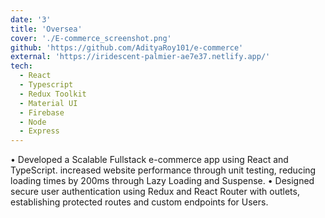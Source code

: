 ```yaml
---
date: '3'
title: 'Oversea'
cover: './E-commerce_screenshot.png'
github: 'https://github.com/AdityaRoy101/e-commerce'
external: 'https://iridescent-palmier-ae7e37.netlify.app/'
tech:
  - React
  - Typescript
  - Redux Toolkit
  - Material UI
  - Firebase
  - Node
  - Express
---
```


• Developed a Scalable Fullstack e-commerce app using React and TypeScript. increased website performance
through unit testing, reducing loading times by 200ms through Lazy Loading and Suspense.
• Designed secure user authentication using Redux and React Router with outlets, establishing protected routes and custom endpoints for Users.
